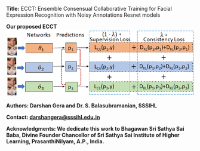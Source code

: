 <strong>Title:</strong> ECCT: Ensemble Consensual Collaborative Training for Facial Expression Recognition with Noisy Annotations Resnet models  

<strong> Our proposed ECCT<strong>
![Proposed framework](images/ECCT_framework.png)

Authors: Darshan Gera and Dr. S. Balasubramanian, SSSIHL

Contact: darshangera@sssihl.edu.in

Acknowledgments: We dedicate this work to Bhagawan Sri Sathya Sai Baba, Divine Founder Chancellor of Sri Sathya Sai Institute of Higher Learning, PrasanthiNilyam, A.P., India.
